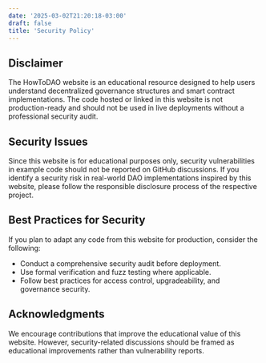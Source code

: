 ```yaml
---
date: '2025-03-02T21:20:18-03:00'
draft: false
title: 'Security Policy'
---
```


## Disclaimer

The HowToDAO website is an educational resource designed to help users understand decentralized governance structures and smart contract implementations. The code hosted or linked in this website is not production-ready and should not be used in live deployments without a professional security audit.

## Security Issues

Since this website is for educational purposes only, security vulnerabilities in example code should not be reported on GitHub discussions. If you identify a security risk in real-world DAO implementations inspired by this website, please follow the responsible disclosure process of the respective project.

## Best Practices for Security

If you plan to adapt any code from this website for production, consider the following:

- Conduct a comprehensive security audit before deployment.
- Use formal verification and fuzz testing where applicable.
- Follow best practices for access control, upgradeability, and governance security.

## Acknowledgments

We encourage contributions that improve the educational value of this website. However, security-related discussions should be framed as educational improvements rather than vulnerability reports.